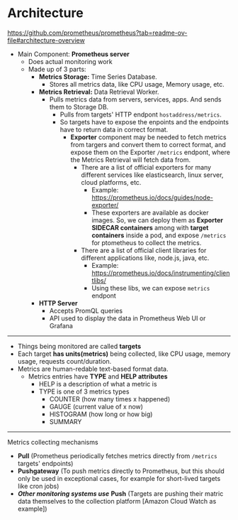 # Architecture

https://github.com/prometheus/prometheus?tab=readme-ov-file#architecture-overview

- Main Component: **Prometheus server**
  - Does actual monitoring work
  - Made up of 3 parts:
    - **Metrics Storage:** Time Series Database.
      - Stores all metrics data, like CPU usage, Memory usage, etc.
    - **Metrics Retrieval:** Data Retrieval Worker.
      - Pulls metrics data from servers, services, apps. And sends them to Storage DB.
        - Pulls from targets' HTTP endpont `hostaddress/metrics`.
        - So targets have to expose the enpoints and the endpoints have to return data in correct format.
          - **Exporter** component may be needed to fetch metrics from targers and convert them to correct format, and expose them on the Exporter `/metrics` endpont, where the Metrics Retrieval will fetch data from.
            - There are a list of official exporters for many different services like elasticsearch, linux server, cloud platforms, etc.
              - Example: https://prometheus.io/docs/guides/node-exporter/
              - These exporters are available as docker images. So, we can deploy them as **Exporter SIDECAR containers** among with **target containers** inside a pod, and expose `/metrics` for ptometheus to collect the metrics.
            - There are a list of official client libraries for different applications like, node.js, java, etc.
              - Example: https://prometheus.io/docs/instrumenting/clientlibs/
              - Using these libs, we can expose `metrics` endpont
    - **HTTP Server**
      - Accepts PromQL queries
      - API used to display the data in Prometheus Web UI or Grafana

---

- Things being monitored are called **targets**
- Each target **has units(metrics)** being collected, like CPU usage, memory usage, requests count/duration.
- Metrics are human-redable text-based format data.
  - Metrics entries have **TYPE** and **HELP attributes**
    - HELP is a description of what a metric is
    - TYPE is one of 3 metrics types
      - COUNTER (how many times x happened)
      - GAUGE (current value of x now)
      - HISTOGRAM (how long or how big)
      - SUMMARY
 
---

Metrics collecting mechanisms
- **Pull** (Prometheus periodically fetches metrics directly from `/metrics` targets' endpoints)
- **Pushgateway** (To push metrics directly to Prometheus, but this should only be used in exceptional cases, for example for short-lived targets like cron jobs)
- ***Other monitoring systems use*** **Push** (Targets are pushing their matric data themselves to the collection platform [Amazon Cloud Watch as example])
